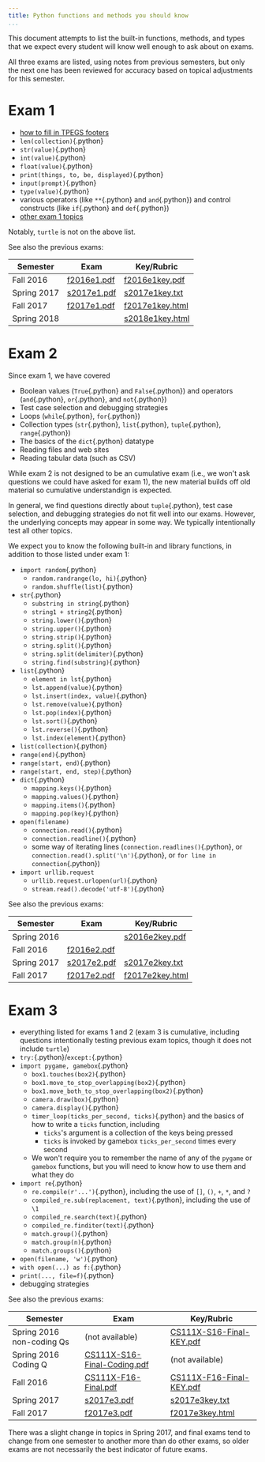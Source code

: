 ```yaml
---
title: Python functions and methods you should know
...
```


This document attempts to list the built-in functions, methods, and types that we expect every student will know well enough to ask about on exams.

All three exams are listed, using notes from previous semesters, but only the next one has been reviewed for accuracy based on topical adjustments for this semester.


# Exam 1

-   [how to fill in TPEGS footers](lab05-paper.html#TPEGS)
-   `len(collection)`{.python}
-   `str(value)`{.python}
-   `int(value)`{.python}
-   `float(value)`{.python}
-   `print(things, to, be, displayed)`{.python}
-   `input(prompt)`{.python}
-   `type(value)`{.python}
-   various operators (like `**`{.python} and `and`{.python}) and control constructs (like `if`{.python} and `def`{.python})
-   [other exam 1 topics](lab05-paper.html#things-we-expect-you-to-know)

Notably, `turtle` is not on the above list.

See also the previous exams:

Semester    | Exam                       | Key/Rubric
------------|----------------------------|-----------------------------------
Fall 2016   | [f2016e1.pdf](files/f2016e1.pdf) | [f2016e1key.pdf](files/f2016e1key.pdf)
Spring 2017 | [s2017e1.pdf](files/s2017e1.pdf) | [s2017e1key.txt](files/s2017e1key.txt)
Fall 2017   | [f2017e1.pdf](files/f2017e1.pdf) | [f2017e1key.html](files/f2017e1key.html)
Spring 2018   |  | [s2018e1key.html](files/s2018e1key.html)

# Exam 2

Since exam 1, we have covered

-   Boolean values (`True`{.python} and `False`{.python}) and operators (`and`{.python}, `or`{.python},  and `not`{.python})
-   Test case selection and debugging strategies
-   Loops (`while`{.python}, `for`{.python})
-   Collection types (`str`{.python}, `list`{.python}, `tuple`{.python}, `range`{.python})
-   The basics of the `dict`{.python} datatype
-   Reading files and web sites
-   Reading tabular data (such as CSV)

While exam 2 is not designed to be an cumulative exam (i.e., we won't ask questions we could have asked for exam 1), the new material builds off old material so cumulative understandign is expected.

In general, we find questions directly about `tuple`{.python}, test case selection, and debugging strategies do not fit well into our exams.  However, the underlying concepts may appear in some way.  We typically intentionally test all other topics.

We expect you to know the following built-in and library functions, in addition to those listed under exam 1:

-   `import random`{.python}
    -   `random.randrange(lo, hi)`{.python}
    -   `random.shuffle(list)`{.python}
-   `str`{.python}
    -   `substring in string`{.python}
    -   `string1 + string2`{.python}
    -   `string.lower()`{.python}
    -   `string.upper()`{.python}
    -   `string.strip()`{.python}
    -   `string.split()`{.python}
    -   `string.split(delimiter)`{.python}
    -   `string.find(substring)`{.python}
-   `list`{.python}
    -   `element in lst`{.python}
    -   `lst.append(value)`{.python}
    -   `lst.insert(index, value)`{.python}
    -   `lst.remove(value)`{.python}
    -   `lst.pop(index)`{.python}
    -   `lst.sort()`{.python}
    -   `lst.reverse()`{.python}
    -   `lst.index(element)`{.python}
-   `list(collection)`{.python}
-   `range(end)`{.python}
-   `range(start, end)`{.python}
-   `range(start, end, step)`{.python}
-   `dict`{.python}
    -   `mapping.keys()`{.python}
    -   `mapping.values()`{.python}
    -   `mapping.items()`{.python}
    -   `mapping.pop(key)`{.python}
-   `open(filename)`
    -   `connection.read()`{.python}
    -   `connection.readline()`{.python}
    -   some way of iterating lines (`connection.readlines()`{.python}, or `connection.read().split('\n')`{.python}, or `for line in connection`{.python})
-   `import urllib.request`
    -   `urllib.request.urlopen(url)`{.python}
    -   `stream.read().decode('utf-8')`{.python}

See also the previous exams:

Semester    | Exam                       | Key/Rubric
------------|----------------------------|-----------------------------------
Spring 2016 |                                  | [s2016e2key.pdf](files/s2017e2key.pdf)
Fall 2016   | [f2016e2.pdf](files/f2016e2.pdf) | 
Spring 2017 | [s2017e2.pdf](files/s2017e2.pdf) | [s2017e2key.txt](files/s2017e2key.txt)
Fall 2017   | [f2017e2.pdf](files/f2017e2.pdf) | [f2017e2key.html](files/f2017e2key.html)


# Exam 3

-   everything listed for exams 1 and 2 (exam 3 is cumulative, including questions intentionally testing previous exam topics, though it does not include `turtle`)
-   `try:`{.python}/`except:`{.python}
-   `import pygame, gamebox`{.python}
    -   `box1.touches(box2)`{.python}
    -   `box1.move_to_stop_overlapping(box2)`{.python}
    -   `box1.move_both_to_stop_overlapping(box2)`{.python}
    -   `camera.draw(box)`{.python}
    -   `camera.display()`{.python}
    -   `timer_loop(ticks_per_second, ticks)`{.python} and the basics of how to write a `ticks` function, including
        -   `ticks`'s argument is a collection of the keys being pressed
        -   `ticks` is invoked by gamebox `ticks_per_second` times every second
    -   We won't require you to remember the name of any of the `pygame` or `gamebox` functions,
        but you will need to know how to use them and what they do 
-   `import re`{.python}
    -   `re.compile(r'...')`{.python}, including the use of `[]`, `()`, `+`, `*`, and `?`
    -   `compiled_re.sub(replacement, text)`{.python}, including the use of `\1`
    -   `compiled_re.search(text)`{.python}
    -   `compiled_re.finditer(text)`{.python}
    -   `match.group()`{.python}
    -   `match.group(n)`{.python}
    -   `match.groups()`{.python}
-   `open(filename, 'w')`{.python}
-   `with open(...) as f:`{.python}
-   `print(..., file=f)`{.python}
-   debugging strategies

See also the previous exams:

Semester    | Exam                       | Key/Rubric
------------|----------------------------|-----------------------------------
Spring 2016 non-coding Qs | (not available) | [CS111X-S16-Final-KEY.pdf](files/CS111X-S16-Final-KEY.pdf)
Spring 2016 Coding Q | [CS111X-S16-Final-Coding.pdf](files/CS111X-S16-Final-Coding.pdf) | (not available)
Fall 2016   | [CS111X-F16-Final.pdf](files/CS111X-F16-Final.pdf) | [CS111X-F16-Final-KEY.pdf](files/CS111X-F16-Final-KEY.pdf)
Spring 2017 | [s2017e3.pdf](files/s2017e3.pdf) | [s2017e3key.txt](files/s2017e3key.txt)
Fall 2017 | [f2017e3.pdf](files/f2017e3.pdf) | [f2017e3key.html](files/f2017e3key.html)

There was a slight change in topics in Spring 2017, and final exams tend to change from one semester to another more than do other exams, so older exams are not necessarily the best indicator of future exams.
